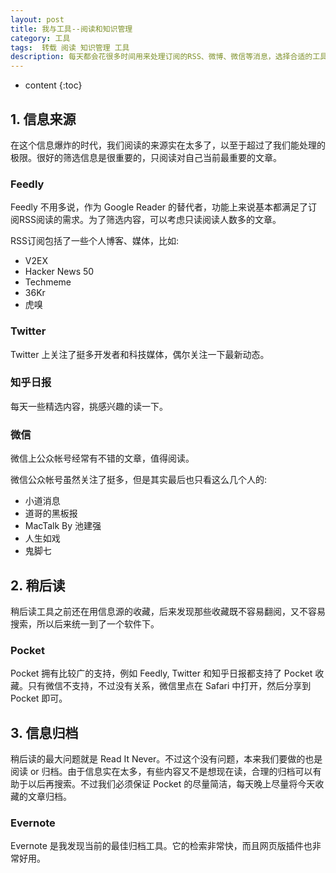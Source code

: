 ```yaml
---
layout: post
title: 我与工具--阅读和知识管理
category: 工具
tags:  转载 阅读 知识管理 工具
description: 每天都会花很多时间用来处理订阅的RSS、微博、微信等消息，选择合适的工具可以帮助提升阅读效率
---
```


* content
{:toc}

## 1. 信息来源
在这个信息爆炸的时代，我们阅读的来源实在太多了，以至于超过了我们能处理的极限。很好的筛选信息是很重要的，只阅读对自己当前最重要的文章。

### Feedly
Feedly 不用多说，作为 Google Reader 的替代者，功能上来说基本都满足了订阅RSS阅读的需求。为了筛选内容，可以考虑只读阅读人数多的文章。

RSS订阅包括了一些个人博客、媒体，比如:

- V2EX
- Hacker News 50
- Techmeme
- 36Kr
- 虎嗅

### Twitter
Twitter 上关注了挺多开发者和科技媒体，偶尔关注一下最新动态。

### 知乎日报
每天一些精选内容，挑感兴趣的读一下。

### 微信
微信上公众帐号经常有不错的文章，值得阅读。

微信公众帐号虽然关注了挺多，但是其实最后也只看这么几个人的:

- 小道消息
- 道哥的黑板报
- MacTalk By 池建强
- 人生如戏
- 鬼脚七

## 2. 稍后读
稍后读工具之前还在用信息源的收藏，后来发现那些收藏既不容易翻阅，又不容易搜索，所以后来统一到了一个软件下。

### Pocket
Pocket 拥有比较广的支持，例如 Feedly, Twitter 和知乎日报都支持了 Pocket 收藏。只有微信不支持，不过没有关系，微信里点在 Safari 中打开，然后分享到 Pocket 即可。

## 3. 信息归档
稍后读的最大问题就是 Read It Never。不过这个没有问题，本来我们要做的也是阅读 or 归档。由于信息实在太多，有些内容又不是想现在读，合理的归档可以有助于以后再搜索。不过我们必须保证 Pocket 的尽量简洁，每天晚上尽量将今天收藏的文章归档。

### Evernote
Evernote 是我发现当前的最佳归档工具。它的检索非常快，而且网页版插件也非常好用。
